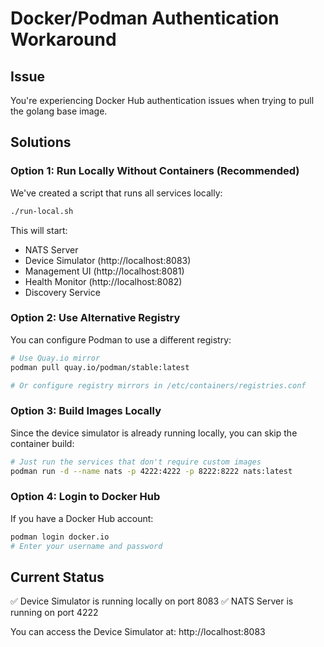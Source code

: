 # Docker/Podman Authentication Workaround

## Issue
You're experiencing Docker Hub authentication issues when trying to pull the golang base image.

## Solutions

### Option 1: Run Locally Without Containers (Recommended)
We've created a script that runs all services locally:

```bash
./run-local.sh
```

This will start:
- NATS Server
- Device Simulator (http://localhost:8083)
- Management UI (http://localhost:8081)
- Health Monitor (http://localhost:8082)
- Discovery Service

### Option 2: Use Alternative Registry
You can configure Podman to use a different registry:

```bash
# Use Quay.io mirror
podman pull quay.io/podman/stable:latest

# Or configure registry mirrors in /etc/containers/registries.conf
```

### Option 3: Build Images Locally
Since the device simulator is already running locally, you can skip the container build:

```bash
# Just run the services that don't require custom images
podman run -d --name nats -p 4222:4222 -p 8222:8222 nats:latest
```

### Option 4: Login to Docker Hub
If you have a Docker Hub account:

```bash
podman login docker.io
# Enter your username and password
```

## Current Status
✅ Device Simulator is running locally on port 8083
✅ NATS Server is running on port 4222

You can access the Device Simulator at: http://localhost:8083